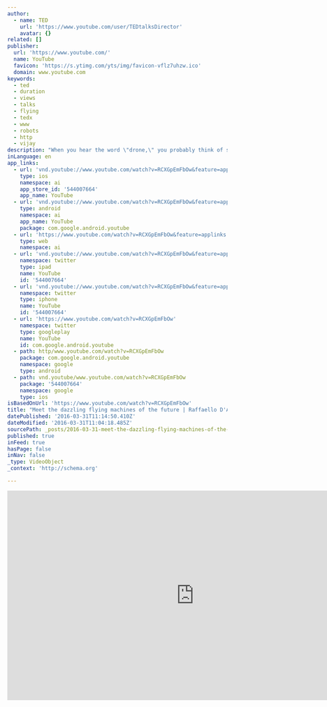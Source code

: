 ```yaml
---
author:
  - name: TED
    url: 'https://www.youtube.com/user/TEDtalksDirector'
    avatar: {}
related: []
publisher:
  url: 'https://www.youtube.com/'
  name: YouTube
  favicon: 'https://s.ytimg.com/yts/img/favicon-vflz7uhzw.ico'
  domain: www.youtube.com
keywords:
  - ted
  - duration
  - views
  - talks
  - flying
  - tedx
  - www
  - robots
  - http
  - vijay
description: "When you hear the word \"drone,\" you probably think of something either very useful or very scary. But could they have aesthetic value? Autonomous systems expert Raffaello D'Andrea develops flying machines, and his latest projects are pushing the boundaries of autonomous flight - from a flying wing that can hover and recover from disturbance to an eight-propeller craft that's ambivalent to orientation ..."
inLanguage: en
app_links:
  - url: 'vnd.youtube://www.youtube.com/watch?v=RCXGpEmFbOw&feature=applinks'
    type: ios
    namespace: ai
    app_store_id: '544007664'
    app_name: YouTube
  - url: 'vnd.youtube://www.youtube.com/watch?v=RCXGpEmFbOw&feature=applinks'
    type: android
    namespace: ai
    app_name: YouTube
    package: com.google.android.youtube
  - url: 'https://www.youtube.com/watch?v=RCXGpEmFbOw&feature=applinks'
    type: web
    namespace: ai
  - url: 'vnd.youtube://www.youtube.com/watch?v=RCXGpEmFbOw&feature=applinks'
    namespace: twitter
    type: ipad
    name: YouTube
    id: '544007664'
  - url: 'vnd.youtube://www.youtube.com/watch?v=RCXGpEmFbOw&feature=applinks'
    namespace: twitter
    type: iphone
    name: YouTube
    id: '544007664'
  - url: 'https://www.youtube.com/watch?v=RCXGpEmFbOw'
    namespace: twitter
    type: googleplay
    name: YouTube
    id: com.google.android.youtube
  - path: http/www.youtube.com/watch?v=RCXGpEmFbOw
    package: com.google.android.youtube
    namespace: google
    type: android
  - path: vnd.youtube/www.youtube.com/watch?v=RCXGpEmFbOw
    package: '544007664'
    namespace: google
    type: ios
isBasedOnUrl: 'https://www.youtube.com/watch?v=RCXGpEmFbOw'
title: "Meet the dazzling flying machines of the future | Raffaello D'Andrea"
datePublished: '2016-03-31T11:14:50.410Z'
dateModified: '2016-03-31T11:04:18.485Z'
sourcePath: _posts/2016-03-31-meet-the-dazzling-flying-machines-of-the-future-or-raffaello.md
published: true
inFeed: true
hasPage: false
inNav: false
_type: VideoObject
_context: 'http://schema.org'

---
```

<iframe src="https://cdn.embedly.com/widgets/media.html?src=https%3A%2F%2Fwww.youtube.com%2Fembed%2FRCXGpEmFbOw%3Ffeature%3Doembed&amp;url=https%3A%2F%2Fwww.youtube.com%2Fwatch%3Fv%3DRCXGpEmFbOw&amp;image=https%3A%2F%2Fi.ytimg.com%2Fvi%2FRCXGpEmFbOw%2Fhqdefault.jpg&amp;key=b7d04c9b404c499eba89ee7072e1c4f7&amp;type=text%2Fhtml&amp;schema=youtube" width="854" height="480" scrolling="no" frameborder="0" allowfullscreen="allowfullscreen" style=""></iframe>